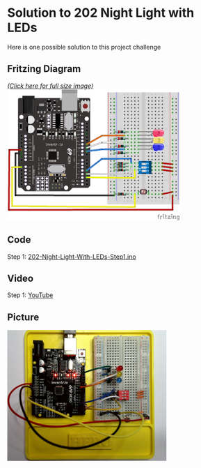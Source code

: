 # Solution to 202 Night Light with LEDs
Here is one possible solution to this project challenge

## Fritzing Diagram
<i>[(Click here for full size image)](202-Night-Light-With-LEDs_bb.png)</i><br>
<img src="202-Night-Light-With-LEDs_bb.png" height="300">

## Code
Step 1:
[202-Night-Light-With-LEDs-Step1.ino](202-Night-Light-With-LEDs-Step1.ino)

## Video
Step 1: [YouTube](https://youtu.be/BC1ewgYc3dI)

## Picture
<img src="202-Night-Light-With-LEDs-Picture.jpg" height="300">
